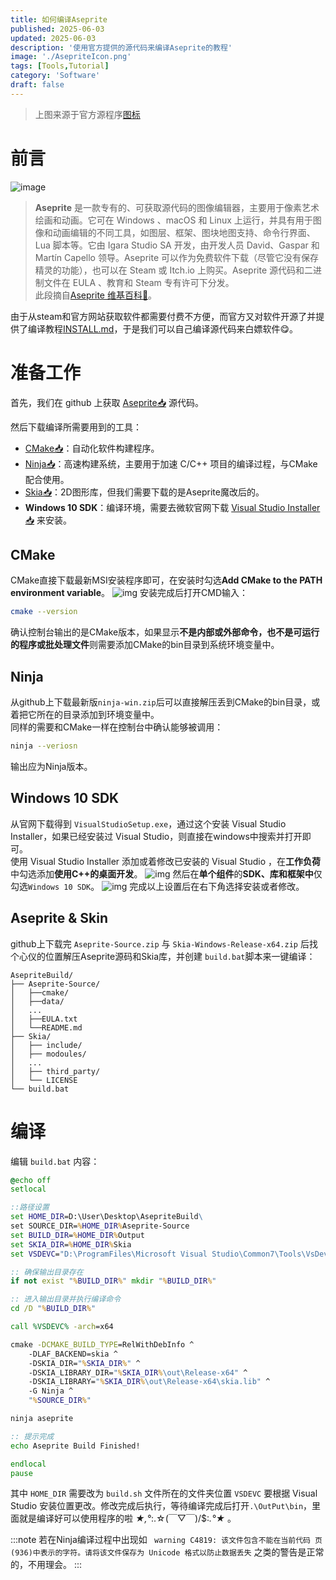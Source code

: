 ```yaml
---
title: 如何编译Aseprite
published: 2025-06-03
updated: 2025-06-03
description: '使用官方提供的源代码来编译Aseprite的教程'
image: './AsepriteIcon.png'
tags: [Tools,Tutorial]
category: 'Software'
draft: false 
---
```


> 上图来源于官方源程序<a href="https://github.com/aseprite/aseprite/blob/main/data/icons/hd/asehd-blush.png" target="_blank">图标</a>

# 前言
![image](./AsepriteHeaderLogo.png)
> **Aseprite** 是一款专有的、可获取源代码的图像编辑器，主要用于像素艺术绘画和动画。它可在 Windows 、macOS 和 Linux 上运行，并具有用于图像和动画编辑的不同工具，如图层、框架、图块地图支持、命令行界面、Lua 脚本等。它由 Igara Studio SA 开发，由开发人员 David、Gaspar 和 Martín Capello 领导。Aseprite 可以作为免费软件下载（尽管它没有保存精灵的功能），也可以在 Steam 或 Itch.io 上购买。Aseprite 源代码和二进制文件在 EULA 、教育和 Steam 专有许可下分发。  
此段摘自<a href="https://en.wikipedia.org/wiki/Aseprite" target="_blank">Aseprite 维基百科📙</a>。

由于从steam和官方网站获取软件都<span class="heimu" title="你知道的太多了">需要付费</span>不方便，而官方又对软件开源了并提供了编译教程[INSTALL.md](https://github.com/aseprite/aseprite/blob/main/INSTALL.md)，于是我们可以自己编译源代码来白嫖软件😋。
# 准备工作

首先，我们在 github 上获取 <a href="https://github.com/aseprite/aseprite/releases/latest" target="_blank">Aseprite📥</a> 源代码。

然后下载编译所需要用到的工具：
- <a href="https://cmake.org/download" target="_blank">CMake📥</a>：自动化软件构建程序。
- <a href="https://github.com/ninja-build/ninja/releases/latest" target="_blank">Ninja📥</a>：高速构建系统，主要用于加速 C/C++ 项目的编译过程，与CMake配合使用。
- <a href="https://github.com/aseprite/skia/releases/latest" target="_blank">Skia📥</a>：2D图形库，但我们需要下载的是Aseprite魔改后的。
- **Windows 10 SDK**：编译环境，需要去微软官网下载 <a href="https://visualstudio.microsoft.com/zh-hans/downloads" target="_blank">Visual Studio Installer📥</a> 来安装。


## CMake
CMake直接下载最新MSI安装程序即可，在安装时勾选**Add CMake to the PATH environment variable**。
![img](./CMake.jpg)
安装完成后打开CMD输入：
```sh
cmake --version
```
确认控制台输出的是CMake版本，如果显示**不是内部或外部命令，也不是可运行的程序或批处理文件**则需要添加CMake的bin目录到系统环境变量中。

## Ninja
从github上下载最新版`ninja-win.zip`后可以直接解压丢到CMake的bin目录，或着把它所在的目录添加到环境变量中。  
同样的需要和CMake一样在控制台中确认能够被调用：
```sh
ninja --veriosn
```
输出应为Ninja版本。

## Windows 10 SDK
从官网下载得到 `VisualStudioSetup.exe`，通过这个安装 Visual Studio Installer，如果已经安装过 Visual Studio，则直接在windows中搜索并打开即可。  
使用 Visual Studio Installer 添加或着修改已安装的 Visual Studio ，在**工作负荷**中勾选添加**使用C++的桌面开发**。
![img](./VSI1.jpg)
然后在**单个组件**的**SDK、库和框架中**仅勾选`Windows 10 SDK`。
![img](./VSI2.jpg)
完成以上设置后在右下角选择安装或者修改。

## Aseprite & Skin
github上下载完 `Aseprite-Source.zip` 与 `Skia-Windows-Release-x64.zip` 后找个心仪的位置解压Aseprite源码和Skia库，并创建 `build.bat`脚本来一键编译：
```
AsepriteBuild/
├── Aseprite-Source/
│   ├──cmake/
│   ├──data/
│   ...
│   ├──EULA.txt
│   └──README.md
├── Skia/
│   ├── include/
│   ├── modoules/
│   ...
│   ├── third_party/
│   └── LICENSE
└── build.bat
```

# 编译
编辑 `build.bat` 内容： 
```bat
@echo off
setlocal

::路径设置
set HOME_DIR=D:\User\Desktop\AsepriteBuild\
set SOURCE_DIR=%HOME_DIR%Aseprite-Source
set BUILD_DIR=%HOME_DIR%Output
set SKIA_DIR=%HOME_DIR%Skia
set VSDEVC="D:\ProgramFiles\Microsoft Visual Studio\Common7\Tools\VsDevCmd.bat"

:: 确保输出目录存在
if not exist "%BUILD_DIR%" mkdir "%BUILD_DIR%"

:: 进入输出目录并执行编译命令
cd /D "%BUILD_DIR%"

call %VSDEVC% -arch=x64

cmake -DCMAKE_BUILD_TYPE=RelWithDebInfo ^
    -DLAF_BACKEND=skia ^
    -DSKIA_DIR="%SKIA_DIR%" ^
    -DSKIA_LIBRARY_DIR="%SKIA_DIR%\out\Release-x64" ^
    -DSKIA_LIBRARY="%SKIA_DIR%\out\Release-x64\skia.lib" ^
    -G Ninja ^
    "%SOURCE_DIR%"

ninja aseprite

:: 提示完成
echo Aseprite Build Finished!

endlocal
pause
```
其中 `HOME_DIR` 需要改为 `build.sh` 文件所在的文件夹位置 `VSDEVC` 要根据 Visual Studio 安装位置更改。修改完成后执行，等待编译完成后打开`.\OutPut\bin`，里面就是编译好可以使用程序的啦 *★,°*:.☆(￣▽￣)/$:*.°★* 。

:::note
若在Ninja编译过程中出现如 ` warning C4819: 该文件包含不能在当前代码 页(936)中表示的字符。请将该文件保存为 Unicode 格式以防止数据丢失` 之类的警告是正常的，不用理会。
:::